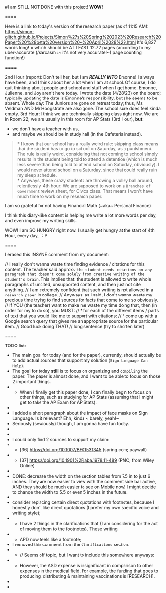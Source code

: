 #I am STILL NOT DONE with this project!
**WOW!**

====

Here is a link to today's version of the research paper (as of 11:15 AM):
https://simon-glitch.github.io/Projects/Simon%27s%20Spring%202023%20Research%20Paper%20%28beta%20version%20~%20April%2028%29.html
It's 6,827 words long!
  = which should be AT LEAST 12.72 pages (according to my uber-accurate (/sarcasm :~ it's not very accurate!~) page counting function!)

**====**

2nd Hour (report):
  Don't tell her, but I am ***REALLY INTO*** Emonne! I always have been, and I think about her a lot when I am at school. Of course, I do quit thinking about people and school and stuff when I get home. Emonne, Julienne, and Joy aren't here today. I wrote the date (4/28/23) on the board; typically updating the date is Emonne's responsibility, but she seems to be absent.
Whole day:
  The Juniors are gone on retreat today; thus, Ms Veldman AND Mr Hoogstrate are also gone. The school sure does feel kinda empty.
3rd Hour:
  I think we are technically skipping class right now. We are in Room 22; we are usually in this room for AP Stats (3rd Hour), **but**:
  * we don't have a teacher with us,
  * and maybe we should be in study hall (in the Cafeteria instead).
  > \* I know that our school has a really weird rule: skipping class means that the student has to go to school on Saturday, as a punishment. The rule is really weird, considering that not coming to school simply results in the student being told to attend a detention (which is much less severe than being told to attend school on Saturday, obviously). I would never attend school on a Saturday, since that could really ruin my sleep schedule.  
  > \* Anyways, these crazy students are throwing a volley ball around, relentlessly.
4th hour:
  We are supposed to work on a `Branches of Government` review sheet, for Civics class. That means I won't have much time to work on my research paper.

  I am so grateful for not having Financial Math (~aka~ Personal Finance)
  
  I think this diary~like content is helping me write a lot more words per day, and even improve my writing skills.
  
  WOW! I am SO HUNGRY right now. I usually get hungry at the start of 4th Hour, every day, 
T:
  P

====

I erased this INSANE comment from my document:

//  I really don't wanna waste time finding evidence / citations for this content. The teacher said approx~ `the student needs citations on any paragraph that doesn't come solely from creative writing of the student's brain`. This implies that: the student is allowed to write whole paragraphs of uncited, unsupported content, and then just not cite anything.
//    I am extremely confident that such writing is not allowed in a `research paper` in college.
//  Anyways, as I said, I don't wanna waste my precious time trying to find sources for facts that come to me so obviously.
//    If YOU (the teacher) want to make me waste my time doing that, then (in order for my to do so), you MUST:
//      * for each of the different items / parts of text that you would like me to support with citations:
//          * come up with a Google search query that gives me an appropriate source for the particular item.
//    Good luck doing THAT!
//  long sentence (try to shorten later)


====

TODO list:
* The main goal for today (and for the paper), currently, should actually be to add actual sources that support my solution (`Sign Language Can Help`).
* The goal for today **still** is to focus on organizing and `compiling` the paper. The paper is almost done, and I want to be able to focus on those 2 important things.
* * When I finally get this paper done, I can finally begin to focus on other things, such as studying for AP Stats (assuming that I might get to take the AP Exam for AP Stats).
* 
* I added a short paragraph about the impact of face masks on Sign Language. Is it relevant? Ehh, kinda ~ barely, yeah!~
* Seriously (sewiously) though, I am gonna have fun today.
* 
* 
* I could only find 2 sources to support my claim:
* * \[36\] https://doi.org/10.1007/BF01531345 (spring.com; paywall)
* * \[37\] https://doi.org/10.1901%2Fjaba.1978.11-489 (PMC; from Wiley Online)
* 
* DONE: decrease the width on the section tables from 7.5 in to just 6 inches. They are now easier to view with the comment side bar active, AND they should be much easier to see on Mobile now! I might decide to change the width to 5.5 or even 5 inches in the future.
* 
* consider replacing certain direct quotations with footnotes, because I honestly don't like direct quotations (I prefer my own specific voice and writing style);
* * I have 2 things in the clarifications that {I am considering for the act of moving them to the footnotes}. These writing
* * APD now feels like a footnote;
* I removed this comment from the `Clarifications` section:
* * // Seems off topic, but I want to include this somewhere anyways:
* * However, the ASD expense is insignificant in comparison to other expenses in the medical field. For example, the funding that goes to producing, distributing & maintaining vaccinations is [RESEARCH].
* 
* 







